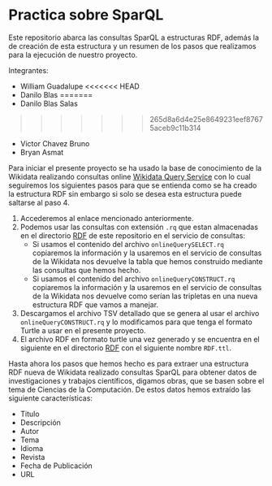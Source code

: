# Practica sobre SparQL
Este repositorio abarca las consultas SparQL a estructuras RDF, además la de creación de esta estructura y un resumen de los pasos que realizamos para la ejecución de nuestro proyecto.

Integrantes: 

- William Guadalupe 
<<<<<<< HEAD
- Danilo Blas
=======
- Danilo Blas Salas
>>>>>>> 265d8a6d4e25e8649231eef87675aceb9c11b314
- Victor Chavez Bruno
- Bryan Asmat 

Para iniciar el presente proyecto se ha usado la base de conocimiento de la Wikidata realizando consultas online [Wikidata Query Service](https://query.wikidata.org/) con lo cual seguiremos los siguientes pasos para que se entienda como se ha creado la estructura RDF sin embargo si solo se desea esta estructura puede saltarse al paso 4.

1. Accederemos al enlace mencionado anteriormente.
2. Podemos usar las consultas con extensión `.rq` que estan almacenadas en el directorio [RDF](https://github.com/wguadalupeq/practicaSparQL/tree/main/RDF) de este repositorio en el servicio de consultas:
    - Si usamos el contenido del archivo `onlineQuerySELECT.rq` copiaremos la información y la usaremos en el servicio de consultas de la Wikidata nos devuelve la tabla que hemos construido mediante las consultas que hemos hecho.
    - Si usamos el contenido del archivo `onlineQueryCONSTRUCT.rq` copiaremos la información y la usaremos en el servicio de consultas de la Wikidata nos devuelve como serían las tripletas en una nueva estructura RDF que vamos a manejar.
3. Descargamos el archivo TSV detallado que se genera al usar el archivo `onlineQueryCONSTRUCT.rq` y lo modificamos para que tenga el formato Turtle a usar en el presente proyecto.
4. El archivo RDF en formato turtle una vez generado y se encuentra en el siguiente en el directorio [RDF](https://github.com/wguadalupeq/practicaSparQL/tree/main/RDF) con el siguiente nombre `RDF.ttl`.

Hasta ahora los pasos que hemos hecho es para extraer una estructura RDF nueva de Wikidata realizado consultas SparQL para obtener datos de investigaciones y trabajos científicos, digamos obras, que se basen sobre el tema de Ciencias de la Computación. De estos datos hemos extraído las siguiente características:

- Titulo
- Descripción
- Autor
- Tema
- Idioma
- Revista
- Fecha de Publicación
- URL



